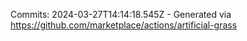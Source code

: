 Commits: 2024-03-27T14:14:18.545Z - Generated via https://github.com/marketplace/actions/artificial-grass
<br>

